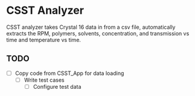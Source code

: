 # CSST Analyzer

CSST analyzer takes Crystal 16 data in from a csv file, automatically extracts the 
RPM, polymers, solvents, concentration, and transmission vs time and temperature vs time.

## TODO

- [ ] Copy code from CSST\_App for data loading
    - [ ] Write test cases
        - [ ] Configure test data
